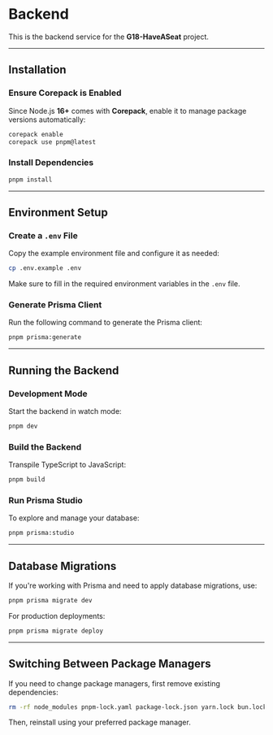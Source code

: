 # Backend

This is the backend service for the **G18-HaveASeat** project.

---

## Installation

### **Ensure Corepack is Enabled**
Since Node.js **16+** comes with **Corepack**, enable it to manage package versions automatically:

```sh
corepack enable
corepack use pnpm@latest
```

### **Install Dependencies**

```sh
pnpm install
```

---

## Environment Setup

### **Create a `.env` File**
Copy the example environment file and configure it as needed:

```sh
cp .env.example .env
```

Make sure to fill in the required environment variables in the `.env` file.

### **Generate Prisma Client**
Run the following command to generate the Prisma client:

```sh
pnpm prisma:generate
```

---

## Running the Backend

### **Development Mode**
Start the backend in watch mode:

```sh
pnpm dev
```

### **Build the Backend**
Transpile TypeScript to JavaScript:

```sh
pnpm build
```

### **Run Prisma Studio**
To explore and manage your database:

```sh
pnpm prisma:studio
```

---

## Database Migrations

If you're working with Prisma and need to apply database migrations, use:

```sh
pnpm prisma migrate dev
```

For production deployments:

```sh
pnpm prisma migrate deploy
```

---

## Switching Between Package Managers

If you need to change package managers, first remove existing dependencies:

```sh
rm -rf node_modules pnpm-lock.yaml package-lock.json yarn.lock bun.lockb
```

Then, reinstall using your preferred package manager.

